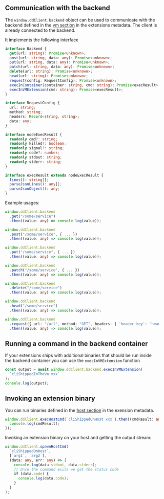 ## Communication with the backend

The `window.ddClient.backend` object can be used to communicate with the backend
defined in the [vm section](../../extensions/METADATA.md#vm-section) in the
extensions metadata. The client is already connected to the backend.

It implements the following interface

```typescript
interface Backend {
  get(url: string): Promise<unknown>;
  post(url: string, data: any): Promise<unknown>;
  put(url: string, data: any): Promise<unknown>;
  patch(url: string, data: any): Promise<unknown>;
  delete(url: string): Promise<unknown>;
  head(url: string): Promise<unknown>;
  request(config: RequestConfig): Promise<unknown>;
  execInContainer(container: string, cmd: string): Promise<execResult>;
  execInVMExtension(cmd: string): Promise<execResult>;
}

interface RequestConfig {
  url: string;
  method: string;
  headers: Record<string, string>;
  data: any;
}

interface nodeExecResult {
  readonly cmd?: string;
  readonly killed?: boolean;
  readonly signal?: string;
  readonly code?: number;
  readonly stdout: string;
  readonly stderr: string;
}

interface execResult extends nodeExecResult {
  lines(): string[];
  parseJsonLines(): any[];
  parseJsonObject(): any;
}
```

Example usages:

```typescript
window.ddClient.backend
  .get("/some/service")
  .then((value: any) => console.log(value));

window.ddClient.backend
  .post("/some/service", { ... })
  .then((value: any) => console.log(value));

window.ddClient.backend
  .put("/some/service", { ... })
  .then((value: any) => console.log(value));

window.ddClient.backend
  .patch("/some/service", { ... })
  .then((value: any) => console.log(value));

window.ddClient.backend
  .delete("/some/service")
  .then((value: any) => console.log(value));

window.ddClient.backend
  .head("/some/service")
  .then((value: any) => console.log(value));

window.ddClient.backend
  .request({ url: "/url", method: "GET", headers: { 'header-key': 'header-value' }, data: { ... }})
  .then((value: any) => console.log(value));
```

## Running a command in the backend container

If your extensions ships with additional binaries that should be run inside the
backend container you can use the `execInVMExtension` function

```typescript
const output = await window.ddClient.backend.execInVMExtension(
  `cliShippedInTheVm xxx`
);
console.log(output);
```

## Invoking an extension binary

You can run binaries defined in the [host section](../../extensions/METADATA.md#host-section)
in the exension metadata.

```typescript
window.ddClient.execHostCmd(`cliShippedOnHost xxx`).then((cmdResult: any) => {
  console.log(cmdResult);
});
```

Invoking an extension binary on your host and getting the output stream:

```typescript
window.ddClient.spawnHostCmd(
  `cliShippedOnHost`,
  [`arg1`, `arg2`],
  (data: any, err: any) => {
    console.log(data.stdout, data.stderr);
    // Once the command exits we get the status code
    if (data.code) {
      console.log(data.code);
    }
  }
);
```
